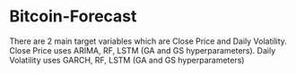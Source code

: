 # Bitcoin-Forecast
There are 2 main target variables which are Close Price and Daily Volatility. Close Price uses ARIMA, RF, LSTM (GA and GS hyperparameters). Daily Volatility uses GARCH, RF, LSTM (GA and GS hyperparameters) 
